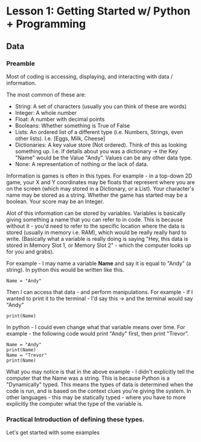 # Lesson 1: Getting Started w/ Python + Programming

## Data

### Preamble 
Most of coding is accessing, displaying, and interacting with data / information. 


The most common of these are:
- String: A set of characters (usually you can think of these are words)
- Integer: A whole number
- Float: A number with decimal points
- Booleans: Whether something is True of False
- Lists: An ordered list of a different type (i.e. Numbers, Strings, even other lists). I.e. [Eggs, Milk, Cheese]
- Dictionaries: A key value store (Not ordered). Think of this as looking something up. I.e. if details about you was a dictionary -> the Key "Name" would be the Value "Andy". Values can be any other data type.
- None: A representation of nothing or the lack of data.

Information is games is often in this types. For example - in a top-down 2D game, your X and Y coordinates may be floats that represent where you are on the screen (which may stored in a Dictionary, or a List). Your character's name may be stored as a string. Whether the game has started may be a boolean. Your score may be an Integer.

Alot of this information can be stored by variables. Variables is basically giving something a name that you can refer to in code. This is because without it - you'd need to refer to the specific location where the data is stored (usually in memory i.e. RAM), which would be really really hard to write. (Basically what a variable is really doing is saying "Hey, this data is stored in Memory Slot 1, or Memory Slot 2" - which the computer looks up for you and grabs).

For example - I may name a variable **Name** and say it is equal to "Andy" (a string). In python this would be written like this.

```
Name = "Andy"
```

Then I can access that data - and perform manipulations. For example - if I wanted to print it to the terminal - I'd say this -> and the terminal would say "Andy"

```
print(Name)
```

In python - I could even change what that variable means over time. For example - the following code would print "Andy" first, then print "Trevor".

```
Name = "Andy"
print(Name)
Name = "Trevor"
print(Name)
```

What you may notice is that in the above example - I didn't explicitly tell the computer that the Name was a string. This is because Python is a "Dynamically" typed. This means the types of data is determined when the code is run, and is based on the context clues you're giving the system. In other languages - this may be statically typed - where you have to more explicitly the computer what the type of the variable is.

### Practical Introduction of defining these types.

Let's get started with some examples 



